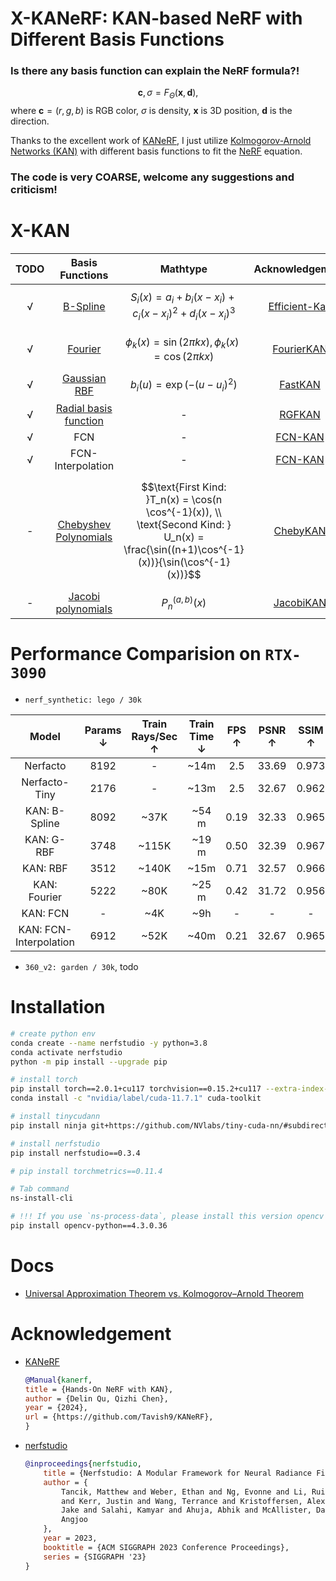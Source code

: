 # X-KANeRF: KAN-based NeRF with Different Basis Functions

### Is there any basis function can explain the NeRF formula?! 
$$\mathbf{c}, \sigma = F_{\Theta}(\mathbf{x}, \mathbf{d}),$$
 where $\mathbf{c}=(r,g,b)$ is RGB color, $\sigma$ is density, $\mathbf{x}$ is 3D position, $\mathbf{d}$ is the direction. 

Thanks to the excellent work of [KANeRF](https://github.com/Tavish9/KANeRF), I just utilize [Kolmogorov-Arnold Networks (KAN)](https://github.com/KindXiaoming/pykan) with different basis functions to fit the [NeRF](https://www.matthewtancik.com/nerf) equation. 

### The code is very COARSE, welcome any suggestions and criticism!

# X-KAN
| TODO | Basis Functions | Mathtype | Acknowledgement|
|:--------:|:---------:|:-------:|:------:|
| √ | [B-Spline](https://en.wikipedia.org/wiki/B-spline) | $$S_i(x) = a_i + b_i(x - x_i) + c_i(x - x_i)^2 + d_i(x - x_i)^3$$| [Efficient-Kan](https://github.com/Blealtan/efficient-kan) |
| √ | [Fourier](https://en.wikipedia.org/wiki/Fourier_transform) | $$\phi_k(x) = \sin(2\pi kx), \phi_k(x) = \cos(2\pi kx)$$ | [FourierKAN](https://github.com/GistNoesis/FourierKAN/) |
| √ | [Gaussian RBF](https://en.wikipedia.org/wiki/Radial_basis_function_kernel) | $$b_{i}(u)=\exp(-(u-u_i)^2)$$| [FastKAN](https://github.com/ZiyaoLi/fast-kan) |
| √ | [Radial basis function](https://en.wikipedia.org/wiki/Radial_basis_function) | - | [RGFKAN](https://github.com/sidhu2690/RBF-KAN) |
| √ | FCN | - | [FCN-KAN](https://github.com/Zhangyanbo/FCN-KAN) |
| √ | FCN-Interpolation | - | [FCN-KAN](https://github.com/Zhangyanbo/FCN-KAN) |
| - | [Chebyshev Polynomials](https://en.wikipedia.org/wiki/Chebyshev_polynomials) | $$\text{First Kind: }T_n(x) = \cos(n \cos^{-1}(x)), \\ \text{Second Kind: } U_n(x) = \frac{\sin((n+1)\cos^{-1}(x))}{\sin(\cos^{-1}(x))}$$ | [ChebyKAN](https://github.com/SynodicMonth/ChebyKAN) |
| - | [Jacobi polynomials](https://en.wikipedia.org/wiki/Jacobi_polynomials) | $$P_n^{(a,b)}(x)$$ | [JacobiKAN](https://github.com/SpaceLearner/JacobiKAN) |


# Performance Comparision on `RTX-3090`

- `nerf_synthetic: lego / 30k`

|Model| Params $\downarrow$ |Train Rays/Sec $\uparrow$ | Train Time $\downarrow$ | FPS $\uparrow$ | PSNR $\uparrow$| SSIM $\uparrow$ | LPIPS $\downarrow$ | 
|:---:|:---:|:----:|:----:|:-----:|:-----:|:----:|:-----:|
|Nerfacto| 8192 | - | ~14m | 2.5| 33.69|0.973|0.0132|
|Nerfacto-Tiny| 2176 |- | ~13m | 2.5| 32.67 |0.962|0.0186|
|KAN: B-Spline|8092| ~37K | ~54 m|0.19|32.33|0.965|0.0174|
|KAN: G-RBF|3748 | ~115K | ~19 m |0.50|32.39|0.967|0.0172|
|KAN: RBF| 3512 | ~140K | ~15m |0.71|32.57|0.966| 0.0177|
|KAN: Fourier| 5222 | ~80K | ~25 m |0.42 | 31.72 |0.956|0.0241|
|KAN: FCN| - | ~4K | ~9h| - | - | -| - |
|KAN: FCN-Interpolation| 6912 | ~52K | ~40m| 0.21 | 32.67 | 0.965 | 0.0187 |

- `360_v2: garden / 30k`, todo


# Installation
```bash
# create python env
conda create --name nerfstudio -y python=3.8
conda activate nerfstudio
python -m pip install --upgrade pip

# install torch
pip install torch==2.0.1+cu117 torchvision==0.15.2+cu117 --extra-index-url https://download.pytorch.org/whl/cu117
conda install -c "nvidia/label/cuda-11.7.1" cuda-toolkit

# install tinycudann
pip install ninja git+https://github.com/NVlabs/tiny-cuda-nn/#subdirectory=bindings/torch

# install nerfstudio
pip install nerfstudio==0.3.4

# pip install torchmetrics==0.11.4

# Tab command
ns-install-cli

# !!! If you use `ns-process-data`, please install this version opencv
pip install opencv-python==4.3.0.36
```

# Docs
- [Universal Approximation Theorem vs. Kolmogorov–Arnold Theorem](docs/Theorem.md)


# Acknowledgement
- [KANeRF](https://github.com/Tavish9/KANeRF)
    ```bibtex
    @Manual{kanerf,
    title = {Hands-On NeRF with KAN},
    author = {Delin Qu, Qizhi Chen},
    year = {2024},
    url = {https://github.com/Tavish9/KANeRF},
    }
    ```
- [nerfstudio](https://github.com/nerfstudio-project/nerfstudio)
	```bibtex
	@inproceedings{nerfstudio,
		title = {Nerfstudio: A Modular Framework for Neural Radiance Field Development},
		author = {
			Tancik, Matthew and Weber, Ethan and Ng, Evonne and Li, Ruilong and Yi, Brent
			and Kerr, Justin and Wang, Terrance and Kristoffersen, Alexander and Austin,
			Jake and Salahi, Kamyar and Ahuja, Abhik and McAllister, David and Kanazawa,
			Angjoo
		},
		year = 2023,
		booktitle = {ACM SIGGRAPH 2023 Conference Proceedings},
		series = {SIGGRAPH '23}
	}
	```